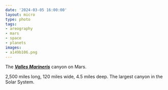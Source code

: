```yaml
---
date: '2024-03-05 16:00:00'
layout: micro
type: photo
tags:
- areography
- mars
- space
- planets
images:
- a149b106.png
---
```


The **_[Valles Marineris](https://en.wikipedia.org/wiki/Valles_Marineris)_** canyon on Mars.

2,500 miles long, 120 miles wide, 4.5 miles deep. The largest canyon in the Solar System.
